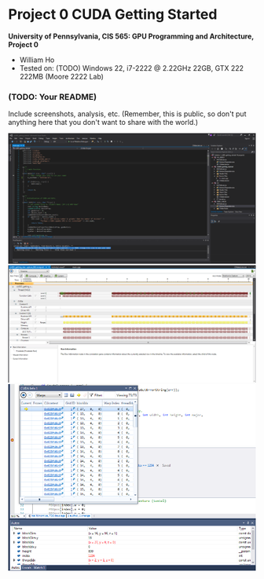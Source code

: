 Project 0 CUDA Getting Started
====================

**University of Pennsylvania, CIS 565: GPU Programming and Architecture, Project 0**

* William Ho 
* Tested on: (TODO) Windows 22, i7-2222 @ 2.22GHz 22GB, GTX 222 222MB (Moore 2222 Lab)

### (TODO: Your README)

Include screenshots, analysis, etc. (Remember, this is public, so don't put
anything here that you don't want to share with the world.)

![Part 4](images/Capture.PNG)
![Part 5](images/Part5Analyze.PNG)
![Part 6](images/Part6Debugging.PNG)
